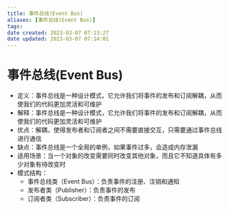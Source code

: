 ```yaml
---
title: 事件总线(Event Bus)
aliases: [事件总线(Event Bus)]
tags:
date created: 2023-03-07 07:13:27
date updated: 2023-03-07 07:14:01
---
```


# 事件总线(Event Bus)

- 定义：事件总线是一种设计模式，它允许我们将事件的发布和订阅解耦，从而使我们的代码更加灵活和可维护
- 解释：事件总线是一种设计模式，它允许我们将事件的发布和订阅解耦，从而使我们的代码更加灵活和可维护
- 优点：解耦，使得发布者和订阅者之间不需要直接交互，只需要通过事件总线进行通信
- 缺点：事件总线是一个全局的单例，如果事件过多，会造成内存泄漏
- 适用场景：当一个对象的改变需要同时改变其他对象，而且它不知道具体有多少对象有待改变时
- 模式结构：
  - 事件总线类（Event Bus）：负责事件的注册、注销和通知
  - 发布者类（Publisher）：负责事件的发布
  - 订阅者类（Subscriber）：负责事件的订阅
